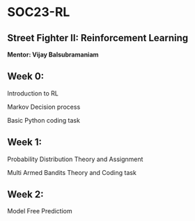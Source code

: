# SOC23-RL
## Street Fighter II: Reinforcement Learning 
**Mentor: Vijay Balsubramaniam**

## Week 0: 
Introduction to RL

Markov Decision process

Basic Python coding task

## Week 1: 
Probability Distribution Theory and Assignment

Multi Armed Bandits Theory and Coding task

## Week 2:
Model Free Predictiom



